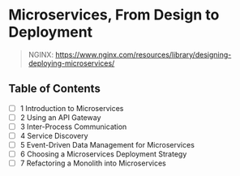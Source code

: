 # Microservices, From Design to Deployment

> NGINX: <https://www.nginx.com/resources/library/designing-deploying-microservices/>

## Table of Contents

- [ ] 1 Introduction to Microservices
- [ ] 2 Using an API Gateway
- [ ] 3 Inter-Process Communication
- [ ] 4 Service Discovery
- [ ] 5 Event-Driven Data Management for Microservices
- [ ] 6 Choosing a Microservices Deployment Strategy
- [ ] 7 Refactoring a Monolith into Microservices
